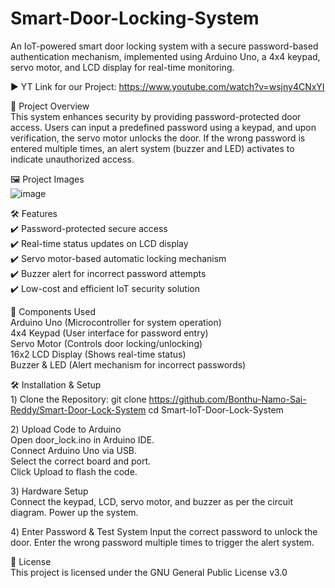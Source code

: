 # Smart-Door-Locking-System
An IoT-powered smart door locking system with a secure password-based authentication mechanism, implemented using Arduino Uno, a 4x4 keypad, servo motor, and LCD display for real-time monitoring.

▶️ YT Link for our Project: https://www.youtube.com/watch?v=wsjny4CNxYI  

🚀 Project Overview  
This system enhances security by providing password-protected door access. Users can input a predefined password using a keypad, and upon verification, the servo motor unlocks the door. If the wrong password is entered multiple times, an alert system (buzzer and LED) activates to indicate unauthorized access.


🖼️ Project Images  
![image](https://github.com/user-attachments/assets/ebd07288-d250-4611-bae7-1def8dd1be92)


🛠️ Features  
✔️ Password-protected secure access  
✔️ Real-time status updates on LCD display  
✔️ Servo motor-based automatic locking mechanism  
✔️ Buzzer alert for incorrect password attempts  
✔️ Low-cost and efficient IoT security solution

🔧 Components Used  
Arduino Uno (Microcontroller for system operation)  
4x4 Keypad (User interface for password entry)  
Servo Motor (Controls door locking/unlocking)  
16x2 LCD Display (Shows real-time status)  
Buzzer & LED (Alert mechanism for incorrect passwords)

🛠️ Installation & Setup  
1️) Clone the Repository: git clone https://github.com/Bonthu-Namo-Sai-Reddy/Smart-Door-Lock-System
cd Smart-IoT-Door-Lock-System 

2️) Upload Code to Arduino  
Open door_lock.ino in Arduino IDE.  
Connect Arduino Uno via USB.  
Select the correct board and port.  
Click Upload to flash the code. 

3️) Hardware Setup  
Connect the keypad, LCD, servo motor, and buzzer as per the circuit diagram.
Power up the system.

4️) Enter Password & Test System
Input the correct password to unlock the door.
Enter the wrong password multiple times to trigger the alert system.

📜 License  
This project is licensed under the GNU General Public License v3.0 
